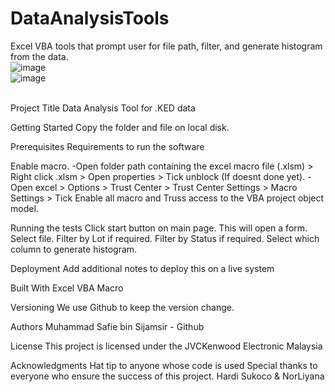 # DataAnalysisTools
Excel VBA tools that prompt user for file path, filter, and generate histogram from the data.
<br />
![image](https://github.com/xhohoho/DataAnalysisTools/assets/56391044/d4265852-1a5c-46f8-8c8e-84930dd707b4)
<br />
![image](https://github.com/xhohoho/DataAnalysisTools/assets/56391044/34fab0b4-468f-4098-83b1-44f4b67e9e0c)
<br />
<br />

Project Title
Data Analysis Tool for .KED data

Getting Started
Copy the folder and file on local disk.

Prerequisites
Requirements to run the software

Enable macro. -Open folder path containing the excel macro file (.xlsm) > Right click .xlsm > Open properties > Tick unblock (If doesnt done yet). -Open excel > Options > Trust Center > Trust Center Settings > Macro Settings > Tick Enable all macro and Truss access to the VBA project object model.

Running the tests
Click start button on main page. This will open a form.
Select file.
Filter by Lot if required.
Filter by Status if required.
Select which column to generate histogram.

Deployment
Add additional notes to deploy this on a live system

Built With
Excel VBA Macro

Versioning
We use Github to keep the version change.

Authors
Muhammad Safie bin Sijamsir - Github

License
This project is licensed under the JVCKenwood Electronic Malaysia

Acknowledgments
Hat tip to anyone whose code is used
Special thanks to everyone who ensure the success of this project. Hardi Sukoco & NorLiyana
